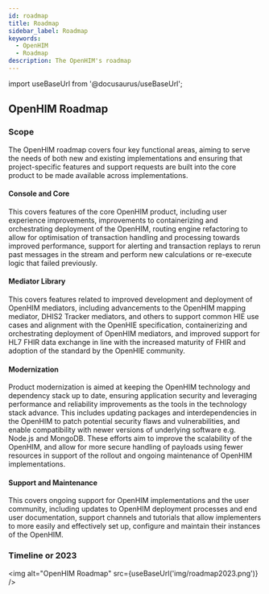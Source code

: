 ```yaml
---
id: roadmap
title: Roadmap
sidebar_label: Roadmap
keywords:
  - OpenHIM
  - Roadmap
description: The OpenHIM's roadmap
---
```


import useBaseUrl from '@docusaurus/useBaseUrl';

## OpenHIM Roadmap

### Scope

The OpenHIM roadmap covers four key functional areas, aiming to serve the needs of both new and existing implementations and ensuring that project-specific features and support requests are built into the core product to be made available across implementations.

#### Console and Core

This covers features of the core OpenHIM product, including user experience improvements, improvements to containerizing and orchestrating deployment of the OpenHIM, routing engine refactoring to allow for optimisation of transaction handling and processing towards improved performance, support for alerting and transaction replays to rerun past messages in the stream and perform new calculations or re-execute logic that failed previously.

#### Mediator Library

This covers features related to improved development and deployment of OpenHIM mediators, including advancements to the OpenHIM mapping mediator, DHIS2 Tracker mediators, and others to support common HIE use cases and alignment with the OpenHIE specification, containerizing and orchestrating deployment of OpenHIM mediators, and improved support for HL7 FHIR data exchange in line with the increased maturity of FHIR and adoption of the standard by the OpenHIE community.

#### Modernization

Product modernization is aimed at keeping the OpenHIM technology and dependency stack up to date, ensuring application security and leveraging performance and reliability improvements as the tools in the technology stack advance. This includes updating packages and interdependencies in the OpenHIM to patch potential security flaws and vulnerabilities, and enable compatibility with newer versions of underlying software e.g. Node.js and MongoDB. These efforts aim to improve the scalability of the OpenHIM, and allow for more secure handling of payloads using fewer resources in support of the rollout and ongoing maintenance of OpenHIM implementations.

#### Support and Maintenance

This covers ongoing support for OpenHIM implementations and the user community, including updates to OpenHIM deployment processes and end user documentation, support channels and tutorials that allow implementers to more easily and effectively set up, configure and maintain their instances of the OpenHIM.

### Timeline or 2023

<img alt="OpenHIM Roadmap" src={useBaseUrl('img/roadmap2023.png')} />
